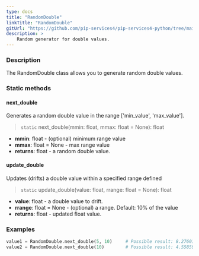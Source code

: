 ```yaml
---
type: docs
title: "RandomDouble"
linkTitle: "RandomDouble"
gitUrl: "https://github.com/pip-services4/pip-services4-python/tree/main/pip-services4-data-python"
description: >
    Random generator for double values.
---
```


### Description

The RandomDouble class allows you to generate random double values.

### Static methods

#### next_double
Generates a random double value in the range ['min_value', 'max_value'].

> `static` next_double(mmin: float, mmax: float = None): float

- **mmin**: float - (optional) minimum range value
- **mmax**: float = None - max range value
- **returns**: float - a random double value.

#### update_double
Updates (drifts) a double value within a specified range defined

> `static` update_double(value: float, rrange: float = None): float

- **value**: float - a double value to drift.
- **rrange**: float = None - (optional) a range. Default: 10% of the value
- **returns**: float - updated float value.

### Examples

```python
value1 = RandomDouble.next_double(5, 10)     # Possible result: 8.276012024925908
value2 = RandomDouble.next_double(10)        # Possible result: 4.558593480049594
```
